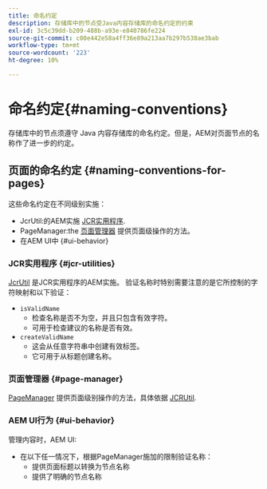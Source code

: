 ```yaml
---
title: 命名约定
description: 存储库中的节点受Java内容存储库的命名约定的约束
exl-id: 3c5c39dd-b209-488b-a93e-e840786fe224
source-git-commit: c08e442e58a4ff36e89a213aa7b297b538ae3bab
workflow-type: tm+mt
source-wordcount: '223'
ht-degree: 10%

---
```


# 命名约定{#naming-conventions}

存储库中的节点须遵守 Java 内容存储库的命名约定。但是，AEM对页面节点的名称作了进一步的约定。

## 页面的命名约定 {#naming-conventions-for-pages}

这些命名约定在不同级别实施：

* JcrUtil:的AEM实施 [JCR实用程序](#jcr-utilities).
* PageManager:the [页面管理器](#page-manager) 提供页面级操作的方法。
* 在AEM UI中 {#ui-behavior}

### JCR实用程序 {#jcr-utilities}

[JcrUtil](https://www.adobe.io/experience-manager/reference-materials/cloud-service/javadoc/com/day/cq/commons/jcr/JcrUtil.html) 是JCR实用程序的AEM实施。 验证名称时特别需要注意的是它所控制的字符映射和以下验证：

* `isValidName`
   * 检查名称是否不为空，并且只包含有效字符。
   * 可用于检查建议的名称是否有效。
* `createValidName`
   * 这会从任意字符串中创建有效标签。
   * 它可用于从标题创建名称。

### 页面管理器 {#page-manager}

[PageManager](https://www.adobe.io/experience-manager/reference-materials/cloud-service/javadoc/com/day/cq/wcm/api/PageManager.html) 提供页面级别操作的方法，具体依据 [JCRUtil](#jcr-utilities).

### AEM UI行为 {#ui-behavior}

管理内容时，AEM UI:

* 在以下任一情况下，根据PageManager施加的限制验证名称：
   * 提供页面标题以转换为节点名称
   * 提供了明确的节点名称
